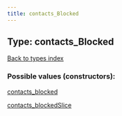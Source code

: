 ```yaml
---
title: contacts_Blocked
---
```

## Type: contacts\_Blocked  
[Back to types index](index.md)



### Possible values (constructors):

[contacts\_blocked](../constructors/contacts_blocked.md)  

[contacts\_blockedSlice](../constructors/contacts_blockedSlice.md)  

